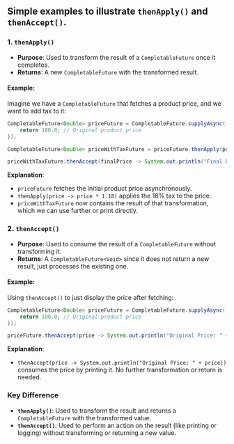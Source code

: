 ## Simple examples to illustrate `thenApply()` and `thenAccept()`.

### 1. `thenApply()`
- **Purpose**: Used to transform the result of a `CompletableFuture` once it completes.
- **Returns**: A new `CompletableFuture` with the transformed result.

#### Example:
Imagine we have a `CompletableFuture` that fetches a product price, and we want to add tax to it:

```java
CompletableFuture<Double> priceFuture = CompletableFuture.supplyAsync(() -> {
    return 100.0; // Original product price
});

CompletableFuture<Double> priceWithTaxFuture = priceFuture.thenApply(price -> price * 1.18); // Add 18% tax

priceWithTaxFuture.thenAccept(finalPrice -> System.out.println("Final Price with Tax: " + finalPrice));
```

**Explanation**:
- `priceFuture` fetches the initial product price asynchronously.
- `thenApply(price -> price * 1.18)` applies the 18% tax to the price.
- `priceWithTaxFuture` now contains the result of that transformation, which we can use further or print directly.

### 2. `thenAccept()`
- **Purpose**: Used to consume the result of a `CompletableFuture` without transforming it.
- **Returns**: A `CompletableFuture<Void>` since it does not return a new result, just processes the existing one.

#### Example:
Using `thenAccept()` to just display the price after fetching:

```java
CompletableFuture<Double> priceFuture = CompletableFuture.supplyAsync(() -> {
    return 100.0; // Original product price
});

priceFuture.thenAccept(price -> System.out.println("Original Price: " + price));
```

**Explanation**:
- `thenAccept(price -> System.out.println("Original Price: " + price))` consumes the price by printing it. No further transformation or return is needed.

### Key Difference
- **`thenApply()`**: Used to transform the result and returns a `CompletableFuture` with the transformed value.
- **`thenAccept()`**: Used to perform an action on the result (like printing or logging) without transforming or returning a new value.
